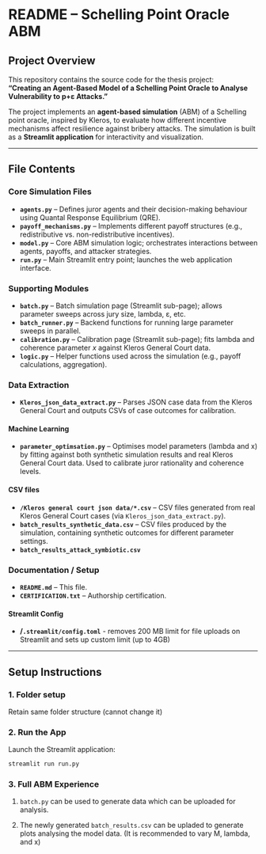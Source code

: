 # README – Schelling Point Oracle ABM

## Project Overview
This repository contains the source code for the thesis project:  
**“Creating an Agent-Based Model of a Schelling Point Oracle to Analyse Vulnerability to p+ε Attacks.”**

The project implements an **agent-based simulation** (ABM) of a Schelling point oracle, inspired by Kleros, to evaluate how different incentive mechanisms affect resilience against bribery attacks. The simulation is built as a **Streamlit application** for interactivity and visualization.

---

## File Contents

### Core Simulation Files
- **`agents.py`** – Defines juror agents and their decision-making behaviour using Quantal Response Equilibrium (QRE).  
- **`payoff_mechanisms.py`** – Implements different payoff structures (e.g., redistributive vs. non-redistributive incentives).  
- **`model.py`** – Core ABM simulation logic; orchestrates interactions between agents, payoffs, and attacker strategies.  
- **`run.py`** – Main Streamlit entry point; launches the web application interface.  

### Supporting Modules
- **`batch.py`** – Batch simulation page (Streamlit sub-page); allows parameter sweeps across jury size, lambda, ε, etc.  
- **`batch_runner.py`** – Backend functions for running large parameter sweeps in parallel.  
- **`calibration.py`** – Calibration page (Streamlit sub-page); fits lambda and coherence parameter *x* against Kleros General Court data.  
- **`logic.py`** – Helper functions used across the simulation (e.g., payoff calculations, aggregation).  

### Data Extraction
- **`Kleros_json_data_extract.py`** – Parses JSON case data from the Kleros General Court and outputs CSVs of case outcomes for calibration.  

#### Machine Learning

- **`parameter_optimsation.py`** – Optimises model parameters (lambda and x) by fitting against both synthetic simulation results and real Kleros General Court data. Used to calibrate juror rationality and coherence levels.

#### CSV files

- **`/Kleros general court json data/*.csv`** – CSV files generated from real Kleros General Court cases (via `Kleros_json_data_extract.py`).  
- **`batch_results_synthetic_data.csv`** – CSV files produced by the simulation, containing synthetic outcomes for different parameter settings.  
- **`batch_results_attack_symbiotic.csv`**

### Documentation / Setup  

- **`README.md`** – This file.  
- **`CERTIFICATION.txt`** – Authorship certification.  

#### Streamlit Config 
- **/`.streamlit/config.toml`** - removes 200 MB limit for file uploads on Streamlit and sets up custom limit (up to 4GB)
---

## Setup Instructions

### 1. Folder setup

Retain same folder structure (cannot change it)

### 2. Run the App
Launch the Streamlit application:
```bash
streamlit run run.py
```

### 3. Full ABM Experience 
1. `batch.py` can be used to generate data which can be uploaded for analysis.

2. The newly generated `batch_results.csv` can be upladed to generate plots analysing the model data. (It is recommended to vary M, lambda, and x)
